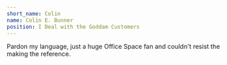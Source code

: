 ```yaml
---
short_name: Colin
name: Colin E. Bunner
position: I Deal with the Goddam Customers
---
```

Pardon my language, just a huge Office Space fan and couldn't resist the making the reference.
